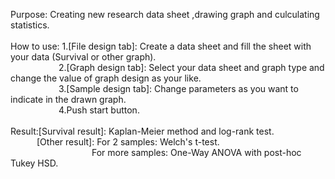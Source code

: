 Purpose: Creating new research data sheet ,drawing graph and culculating statistics.<br><br>
How to use: 1.[File design tab]: Create a data sheet and fill the sheet with your data (Survival or other graph).<br>
&emsp;&emsp;&emsp;&emsp;&emsp;&ensp;2.[Graph design tab]: Select your data sheet and graph type and change the value of graph design as your like.<br>
&emsp;&emsp;&emsp;&emsp;&emsp;&ensp;3.[Sample design tab]: Change parameters as you want to indicate in the drawn graph.<br>
&emsp;&emsp;&emsp;&emsp;&emsp;&ensp;4.Push start button.<br><br>
Result:[Survival result]: Kaplan-Meier method and log-rank test.<br>
&emsp;&emsp;&emsp;[Other result]: For 2 samples: Welch's t-test.<br>
&emsp;&emsp;&emsp;&emsp;&emsp;&emsp;&emsp;&emsp;&emsp;&nbsp;For more samples: One-Way ANOVA with post-hoc Tukey HSD.
